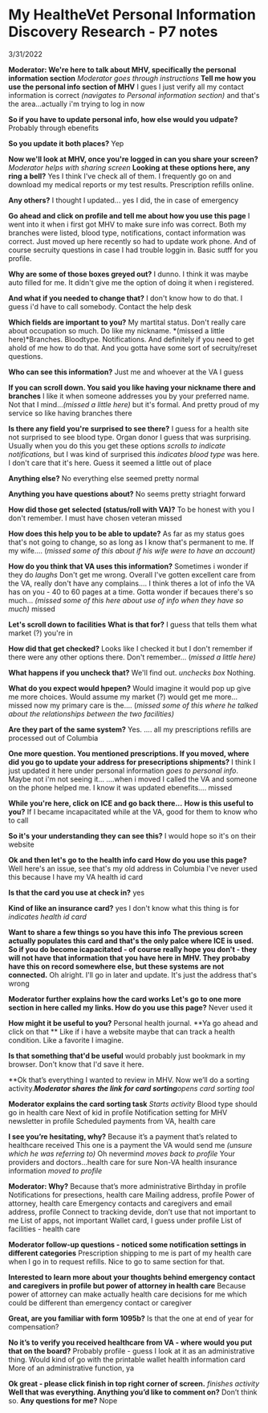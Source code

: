#  My HealtheVet Personal Information Discovery Research - P7 notes
3/31/2022

**Moderator: We're here to talk about MHV, specifically the personal information section**
*Moderator goes through instructions*
**Tell me how you use the personal info section of MHV**
I gues I just verify all my contact information is correct
*(navigates to Personal information section)* and that's the area...actually i'm trying to log in now

**So if you have to update personal info, how else would you udpate?**
Probably through ebenefits

**So you update it both places?**
Yep

**Now we'll look at MHV, once you're logged in can you share your screen?**
*Moderator helps with sharing screen*
**Looking at these options here, any ring a bell?**
Yes I think I've check all of them. I frequently go on and download my medical reports or my test results. Prescription refills online. 

**Any others?**
I thought I updated... yes I did, the in case of emergency

**Go ahead and click on profile and tell me about how you use this page**
I went into it when i first got MHV to make sure info was correct. Both my branches were listed, blood type, notifications, contact information was correct. Just moved up here recently so had to update work phone. And of course secruity questions in case I had trouble loggin in. Basic sutff for you profile.

**Why are some of those boxes greyed out?**
I dunno. I think it was maybe auto filled for me. It didn't give me the option of doing it when i registered.

**And what if you needed to change that?**
I don't know how to do that. I guess i'd have to call somebody. Contact the help desk

**Which fields are important to you?**
My martital status. Don't really care about occupation so much. Do like my nickname. *(missed a little here)*Branches. Bloodtype. Notifications. And definitely if you need to get ahold of me how to do that. And you gotta have some sort of secruity/reset questions.

**Who can see this information?**
Just me and whoever at the VA I guess

**If you can scroll down. You said you like having your nickname there and branches**
I like it when someone addresses you by your preferred name. Not that I mind...*(missed a little here)* but it's formal. 
And pretty proud of my service so like having branches there

**Is there any field you're surprised to see there?**
I guess for a health site not surprised to see blood type. Organ donor I guess that was surprising. Usually when you do this you get these options *scrolls to indicate notifications,* but I was kind of surprised this *indicates blood type* was here. I don't care that it's here. Guess it seemed a little out of place

**Anything else?**
No everything else seemed pretty normal

**Anything you have questions about?**
No seems pretty striaght forward

**How did those get selected (status/roll with VA)?**
To be honest with you I don't remember. I must have chosen veteran
missed

**How does this help you to be able to update?**
As far as my status goes that's not going to change, so as long as I know that's permanent to me. If my wife.... (*missed some of this about if his wife were to have an account)*

**How do you think that VA uses this information?**
Sometimes i wonder if they do *laughs*
Don't get me wrong. Overall I've gotten excellent care from the VA, really don't have any complains.... I think theres a lot of info the VA has on you - 40 to 60 pages at a time. Gotta wonder if becaues there's so much... *(missed some of this here about use of info when they have so much)*
missed

**Let's scroll down to facilities**
**What is that for?**
I guess that tells them what market (?) you're in

**How did that get checked?**
Looks like I checked it but I don't remember if there were any other options there. Don't remember... (*missed a little here)*

**What happens if you uncheck that?**
We'll find out. *unchecks box* Nothing. 

**What do you expect would hpepen?**
Would imagine it would pop up give me more choices. Would assume my market (?) would get me more... 
missed
now my primary care is the.... (*missed some of this where he talked about the relationships between the two facilities)*

**Are they part of the same system?**
Yes. .... all my prescriptions refills are processed out of Columbia

**One more question. You mentioned prescriptions. If you moved, where did you go to update your address for presecriptions shipments?**
I think I just updated it here under personal information *goes to personal info*. Maybe not i'm not seeing it... ....when i moved I called the VA and someone on the phone helped me.
I know it was updated ebenefits....
missed

**While you're here, click on ICE and go back there...**
**How is this useful to you?**
If I became incapacitated while at the VA, good for them to know who to call

**So it's your understanding they can see this?**
I would hope so it's on their website

**Ok and then let's go to the health info card**
**How do you use this page?**
Well here's an issue, see that's my old address in Columbia
I've never used this because I have my VA health id card

**Is that the card you use at check in?**
yes

**Kind of like an insurance card?**
yes
I don't know what this thing is for *indicates health id card*

**Want to share a few things so you have this info**
**The previous screen actually populates this card and that's the only palce where ICE is used. So if you do become icapacitated - of course really hope you don't - they will not have that information that you have here in MHV. They probaby have this on record somewhere else, but these systems are not connected.**
Oh alright. I'll go in later and update. It's just the address that's wrong

**Moderator further explains how the card works**
**Let's go to one more section in here called my links. How do you use this page?**
Never used it

**How might it be useful to you?**
Personal health journal. 
**Ya go ahead and click on that **
Like if i have a website maybe that can track a health condition. Like a favorite I imagine.

**Is that something that'd be useful**
would probably just bookmark in my browser. Don't know that I'd save it here.

**Ok that’s everything I wanted to review in MHV. Now we’ll do a sorting activity.****Moderator shares the link for card sorting***opens card sorting tool*

**Moderator explains the card sorting task**
*Starts activity*
Blood type should go in health care
Next of kid in profile
Notification setting for MHV newsletter in profile
Scheduled payments from VA, health care

**I see you’re hesitating, why?**
Because it’s a payment that’s related to healthcare received
This one is a payment the VA would send me *(unsure which he was referring to)*
Oh nevermind *moves back to profile*
Your providers and doctors…health care for sure
Non-VA health insurance information *moved to profile*

**Moderator: Why?**
Because that’s more administrative
Birthday in profile
Notifications for presections, health care
Mailing address, profile
Power of attorney, health care
Emergency contacts and caregivers and email address, profile
Connect to tracking devide, don’t use that not important to me
List of apps, not important
Wallet card, I guess under profile
List of facilities - health care

**Moderator follow-up questions - noticed some notification settings in different categories**
Prescription shipping to me is part of my health care when I go in to request refills. Nice to go to same section for that.

**Interested to learn more about your thoughts behind emergency contact and caregivers in profile but power of attorney in health care**
Because power of attorney can make actually health care decisions for me which could be different than emergency contact or caregiver

**Great, are you familiar with form 1095b?**
Is that the one at end of year for compensation?

**No it’s to verify you received healthcare from VA - where would you put that on the board?**
Probably profile - guess I look at it as an administrative thing. Would kind of go with the printable wallet health information card
More of an administrative function, ya

**Ok great - please click finish in top right corner of screen.**
*finishes activity*
**Well that was everything. Anything you’d like to comment on?**
Don’t think so.
**Any questions for me?**
Nope
